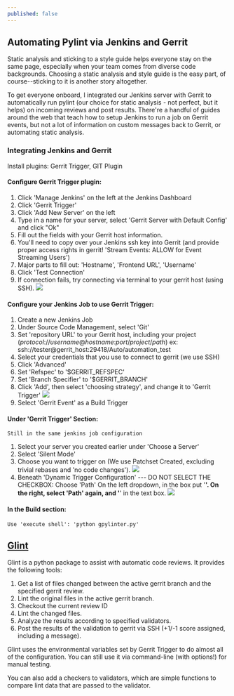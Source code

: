 ```yaml
---
published: false
---
```


## Automating Pylint via Jenkins and Gerrit

Static analysis and sticking to a style guide helps everyone stay on the same page, especially when your team comes from diverse code backgrounds. Choosing a static analysis and style guide is the easy part, of course--sticking to it is another story altogether.

To get everyone onboard, I integrated our Jenkins server with Gerrit to automatically run pylint (our choice for static analysis - not perfect, but it helps) on incoming reviews and post results. There're a handful of guides around the web that teach how to setup Jenkins to run a job on Gerrit events, but not a lot of information on custom messages back to Gerrit, or automating static analysis.

### Integrating Jenkins and Gerrit
Install plugins: Gerrit Trigger, GIT Plugin

#### Configure Gerrit Trigger plugin:

1. Click 'Manage Jenkins' on the left at the Jenkins Dashboard
2. Click 'Gerrit Trigger'
3. Click 'Add New Server' on the left
4. Type in a name for your server, select 'Gerrit Server with Default Config' and click "Ok"
5. Fill out the fields with your Gerrit host information. 
6. You'll need to copy over your Jenkins ssh key into Gerrit (and provide proper access rights in gerrit! 'Stream Events: ALLOW for Event Streaming Users')
7. Major parts to fill out: 'Hostname', 'Frontend URL', 'Username'
8. Click 'Test Connection'
9. If connection fails, try connecting via terminal to your gerrit host (using SSH).
![](http://i.imgur.com/QUM1zz0.png)   
   
  
#### Configure your Jenkins Job to use Gerrit Trigger:
1. Create a new Jenkins Job
2. Under Source Code Management, select 'Git'
3. Set 'repository URL' to your Gerrit host, including your project
	(_protocol_://_username_@_hostname_:_port_/_project_/_path_)
       ex: ssh://tester@gerrit_host:29418/Auto/automation_test
4. Select your credentials that you use to connect to gerrit (we use SSH)
5. Click 'Advanced'
6. Set 'Refspec' to '$GERRIT_REFSPEC'
7. Set 'Branch Specifier' to '$GERRIT_BRANCH'
8. Click 'Add', then select 'choosing strategy', and change it to 'Gerrit Trigger'
![](http://i.imgur.com/jmexAle.png)        
9. Select 'Gerrit Event' as a Build Trigger

#### Under 'Gerrit Trigger' Section:
    Still in the same jenkins job configuration
1. Select your server you created earlier under 'Choose a Server'
2. Select 'Silent Mode'
3. Choose you want to trigger on (We use Patchset Created, excluding trivial rebases and 'no code changes'). 
![](http://i.imgur.com/tR08BFM.png)
4. Beneath 'Dynamic Trigger Configuration' --- DO NOT SELECT THE CHECKBOX:
        Choose 'Path' On the left dropdown, in the box put '**'. On the right, select 'Path' again,   and '**' in the text box. 
 ![](http://i.imgur.com/AkzmSCV.png)
 
#### In the Build section:
    Use 'execute shell': 'python gpylinter.py'
        
## [Glint](https://github.com/astraw38/Glint)
Glint is a python package to assist with automatic code reviews. It provides the following tools:

1. Get a list of files changed between the active gerrit branch and the specified gerrit review.
2. Lint the original files in the active gerrit branch.
3. Checkout the current review ID
4. Lint the changed files. 
5. Analyze the results according to specified validators.
6. Post the results of the validation to gerrit via SSH (+1/-1 score assigned, including a message). 

Glint uses the environmental variables set by Gerrit Trigger to do almost all of the configuration. You can still use it via command-line (with options!) for manual testing. 


You can also add a checkers to validators, which are simple functions to compare lint data that are passed to the validator. 